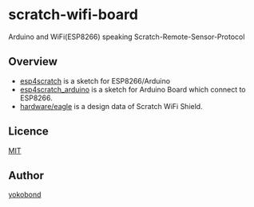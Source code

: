 # scratch-wifi-board
Arduino and WiFi(ESP8266) speaking Scratch-Remote-Sensor-Protocol


## Overview

- [esp4scratch](esp4scratch) is a sketch for ESP8266/Arduino
- [esp4scratch_arduino](esp4scratch_arduino) is a sketch for Arduino Board which connect to ESP8266.
- [hardware/eagle](hardware/eagle) is a design data of Scratch WiFi Shield. 

## Licence

[MIT](https://github.com/tcnksm/tool/blob/master/LICENCE)

## Author

[yokobond](https://github.com/yokobond)
